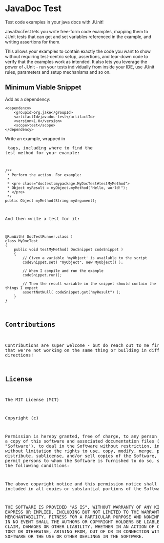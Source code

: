 # JavaDoc Test

Test code examples in your java docs with JUnit!

JavaDocTest lets you write free-form code examples, mapping them to JUnit tests that can get and set variables
referenced in the example, and writing assertions for them.

This allows your examples to contain exactly the code you want to show without requiring test-centric setup,
assertions, and tear-down code to verify that the examples work as intended. It also lets you leverage the power of
JUnit - run your tests individually from inside your IDE, use JUnit rules, parameters and setup mechanisms and so on.

## Minimum Viable Snippet

Add as a dependency:

    <dependency>
        <groupId>org.jake</groupId>
        <artifactId>javadoc-test</artifactId>
        <version>1.0</version>
        <scope>test</scope>
    </dependency>

Write an example, wrapped in <pre> tags, including where to find the test method for your example:

    /**
     * Perform the action. For example:
     *
     * <pre class="doctest:mypackage.MyDocTest#testMyMethod">
     * Object myResult = myObject.myMethod("Hello, world!");
     * </pre>
     */
    public Object myMethod(String myArgument);

And then write a test for it:

    @RunWith( DocTestRunner.class )
    class MyDocTest
    {
        public void testMyMethod( DocSnippet codeSnippet )
        {
            // Given a variable 'myObject' is available to the script
            codeSnippet.set( "myObject", new MyObject() );

            // When I compile and run the example
            codeSnippet.run();

            // Then the result variable in the snippet should contain the things I expect
            assertNotNull( codeSnippet.get("myResult") );
        }
    }

## Contributions

Contributions are super welcome - but do reach out to me first, so that we're not working on the same thing or building
in different directions!

## License

The MIT License (MIT)

Copyright (c) <year> <copyright holders>

Permission is hereby granted, free of charge, to any person obtaining a copy
of this software and associated documentation files (the "Software"), to deal
in the Software without restriction, including without limitation the rights
to use, copy, modify, merge, publish, distribute, sublicense, and/or sell
copies of the Software, and to permit persons to whom the Software is
furnished to do so, subject to the following conditions:

The above copyright notice and this permission notice shall be included in
all copies or substantial portions of the Software.

THE SOFTWARE IS PROVIDED "AS IS", WITHOUT WARRANTY OF ANY KIND, EXPRESS OR
IMPLIED, INCLUDING BUT NOT LIMITED TO THE WARRANTIES OF MERCHANTABILITY,
FITNESS FOR A PARTICULAR PURPOSE AND NONINFRINGEMENT. IN NO EVENT SHALL THE
AUTHORS OR COPYRIGHT HOLDERS BE LIABLE FOR ANY CLAIM, DAMAGES OR OTHER
LIABILITY, WHETHER IN AN ACTION OF CONTRACT, TORT OR OTHERWISE, ARISING FROM,
OUT OF OR IN CONNECTION WITH THE SOFTWARE OR THE USE OR OTHER DEALINGS IN
THE SOFTWARE.